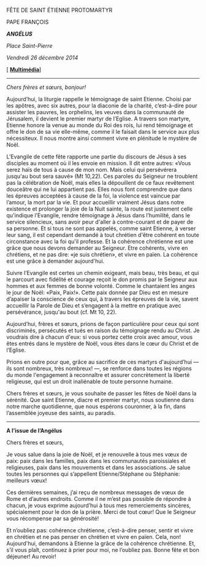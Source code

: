 FÊTE DE SAINT ÉTIENNE PROTOMARTYR

PAPE FRANÇOIS

***ANGÉLUS***

*Place Saint-Pierre*

*Vendredi 26 décembre 2014*

\[ **[Multimédia](http://w2.vatican.va/content/francesco/fr/events/event.dir.html/content/vaticanevents/fr/2014/12/26/angelus.html)**\]

* * *

*Chers frères et sœurs, bonjour!*

Aujourd’hui, la liturgie rappelle le témoignage de saint Etienne. Choisi par les apôtres, avec six autres, pour la diaconie de la charité, c’est-à-dire pour assister les pauvres, les orphelins, les veuves dans la communauté de Jérusalem, il devient le premier martyr de l’Eglise. A travers son martyre, Etienne honore la venue au monde du Roi des rois, lui rend témoignage et offre le don de sa vie elle-même, comme il le faisait dans le service aux plus nécessiteux. Il nous montre ainsi comment vivre en plénitude le mystère de Noël.

L’Evangile de cette fête rapporte une partie du discours de Jésus à ses disciples au moment où il les envoie en mission. Il dit entre autres: «Vous serez haïs de tous à cause de mon nom. Mais celui qui persévérera jusqu'au bout sera sauvé» (Mt 10,22). Ces paroles du Seigneur ne troublent pas la célébration de Noël, mais elles la dépouillent de ce faux revêtement douceâtre qui ne lui appartient pas. Elles nous font comprendre que dans les épreuves acceptées à cause de la foi, la violence est vaincue par l’amour, la mort par la vie. Et pour accueillir vraiment Jésus dans notre existence et prolonger la joie de la Nuit sainte, la route est justement celle qu'indique l’Evangile, rendre témoignage à Jésus dans l’humilité, dans le service silencieux, sans avoir peur d'aller à contre-courant et de payer de sa personne. Et si tous ne sont pas appelés, comme saint Etienne, à verser leur sang, il est cependant demandé à tout chrétien d'être cohérent en toute circonstance avec la foi qu'il professe. Et la cohérence chrétienne est une grâce que nous devons demander au Seigneur. Etre cohérents, vivre en chrétiens, et ne pas dire: «je suis chrétien», et vivre en païen. La cohérence est une grâce à demander aujourd'hui.

Suivre l’Evangile est certes un chemin exigeant, mais beau, très beau, et qui le parcourt avec fidélité et courage reçoit le don promis par le Seigneur aux hommes et aux femmes de bonne volonté. Comme le chantaient les anges le jour de Noël: «Paix, Paix!». Cette paix donnée par Dieu est en mesure d’apaiser la conscience de ceux qui, à travers les épreuves de la vie, savent accueillir la Parole de Dieu et s’engagent à la mettre en pratique avec persévérance, jusqu'au bout (cf. Mt 10, 22).

Aujourd’hui, frères et sœurs, prions de façon particulière pour ceux qui sont discriminés, persécutés et tués en raison du témoignage rendu au Christ. Je voudrais dire à chacun d'eux: si vous portez cette croix avec amour, vous êtes entrés dans le mystère de Noël, vous êtes dans le cœur du Christ et de l’Eglise.

Prions en outre pour que, grâce au sacrifice de ces martyrs d'aujourd’hui — ils sont nombreux, très nombreux! —, se renforce dans toutes les régions du monde l'engagement à reconnaître et assurer concrètement la liberté religieuse, qui est un droit inaliénable de toute personne humaine.

Chers frères et sœurs, je vous souhaite de passer les fêtes de Noël dans la sérénité. Que saint Etienne, diacre et premier martyr, nous soutienne dans notre marche quotidienne, que nous espérons couronner, à la fin, dans l’assemblée joyeuse des saints, au paradis.

* * *

**A l’issue de l’Angélus**

Chers frères et sœurs,

Je vous salue dans la joie de Noël, et je renouvelle à tous mes vœux de paix: paix dans les familles, paix dans les communautés paroissiales et religieuses, paix dans les mouvements et dans les associations. Je salue toutes les personnes qui s’appellent Etienne/Stéphane ou Stéphanie: meilleurs vœux!

Ces dernières semaines, j’ai reçu de nombreux messages de vœux de Rome et d’autres endroits. Comme il ne m’est pas possible de répondre à chacun, je vous exprime aujourd’hui à tous mes remerciements sincères, spécialement pour le don de la prière. Merci de tout cœur! Que le Seigneur vous récompense par sa générosité!

Et n’oubliez pas: cohérence chrétienne, c’est-à-dire penser, sentir et vivre en chrétien et ne pas penser en chrétien et vivre en païen. Cela, non! Aujourd'hui, demandons à Etienne la grâce de la cohérence chrétienne. Et, s’il vous plaît, continuez à prier pour moi, ne l’oubliez pas. Bonne fête et bon déjeuner! Au revoir!